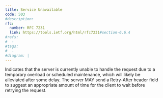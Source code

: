 ```yaml
---
title: Service Unavailable
code: 503
#description:
rfc: 
  number: RFC 7231
  link: https://tools.ietf.org/html/rfc7231#section-6.6.4
#refs:
#  -
#tags:
#  -
#diagram: |
---
```


Indicates that the server is currently unable to handle the request due to a temporary overload or scheduled maintenance, which will likely be alleviated after some delay.  The server MAY send a Retry-After header field to suggest an appropriate amount of time for the client to wait before retrying the request.
